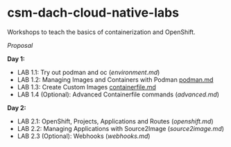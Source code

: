 # csm-dach-cloud-native-labs

Workshops to teach the basics of containerization and OpenShift.

_Proposal_

**Day 1:**

- LAB 1.1: Try out podman and oc (_environment.md_)
- LAB 1.2: Managing Images and Containers with Podman [podman.md](day-1/podman.md)
- LAB 1.3: Create Custom Images [containerfile.md](day-1/containerfile.md)
- LAB 1.4 (Optional): Advanced Containerfile commands (_advanced.md_)

**Day 2:**

- LAB 2.1: OpenShift, Projects, Applications and Routes (_openshift.md_)
- LAB 2.2: Managing Applications with Source2Image (_source2image.md_)
- LAB 2.3 (Optional): Webhooks (_webhooks.md_)
